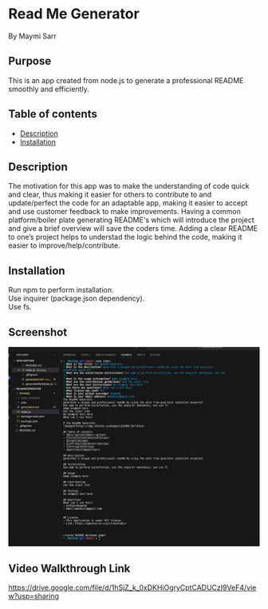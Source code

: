 # Read Me Generator
By Maymi Sarr

## Purpose
This is an app created from node.js to generate a professional README smoothly and efficiently.
## Table of contents
- [Description](#description) 
- [Installation](#installation)

## Description
The motivation for this app was to make the understanding of code quick and clear, thus making it easier for others to contribute to and update/perfect the code for an adaptable app, making it easier to accept and use customer feedback to make improvements. Having a common platform/boiler plate generating README's which will introduce the project and give a brief overview will save the coders time. Adding a clear README to one’s project helps to understad the logic behind the code, making it easier to improve/help/contribute. 

## Installation
<div>Run npm to perform installation. </div>
<div>Use inquirer (package.json dependency).</div>
<div>Use fs.</div>


## Screenshot
![](./demoScreenshot.png)

## Video Walkthrough Link
https://drive.google.com/file/d/1hSjZ_k_0xDKHiOgryCptCADUCzI9VeF4/view?usp=sharing


